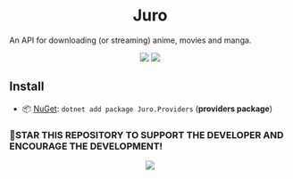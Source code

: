 ﻿<h1 align="center">
    Juro
</h1>

An API for downloading (or streaming) anime, movies and manga. 

<p align="center">
   <a href="https://discord.gg/mhxsSMy2Nf"><img src="https://img.shields.io/badge/Discord-7289DA?style=for-the-badge&logo=discord&logoColor=white"></a>
   <a href="https://nuget.org/packages/Juro.Providers"><img src="https://img.shields.io/nuget/dt/Juro.Providers.svg?label=Downloads&color=%233DDC84&logo=nuget&logoColor=%23fff&style=for-the-badge"></a>
</p>

## Install

- 📦 [NuGet](https://nuget.org/packages/Juro.Providers): `dotnet add package Juro.Providers` (**providers package**)

### 🌟STAR THIS REPOSITORY TO SUPPORT THE DEVELOPER AND ENCOURAGE THE DEVELOPMENT!

<div align="center">
    <a href="https://www.buymeacoffee.com/jerry08"><img src="https://img.buymeacoffee.com/button-api/?text=Buy me a coffee&emoji=&slug=jerry08&button_colour=FFDD00&font_colour=000000&font_family=Poppins&outline_colour=000000&coffee_colour=ffffff" /></a>
</div>
